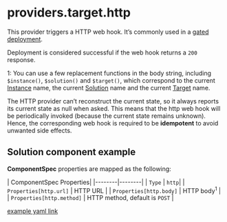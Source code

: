 # providers.target.http

This provider triggers a HTTP web hook. It’s commonly used in a [gated deployment](../../scenarios/gated-deployment-logic-app.md).

Deployment is considered successful if the web hook returns a `200` response.

1: You can use a few replacement functions in the body string, including `$instance()`, `$solution()` and `$target()`, which correspond to the current [Instance](../concepts/unified-object-model/instance.md) name, the current [Solution](../concepts/unified-object-model/solution.md) name and the current [Target](../concepts/unified-object-model/target.md) name.

The HTTP provider can’t reconstruct the current state, so it always reports its current state as null when asked. This means that the http web hook will be periodically invoked (because the current state remains unknown). Hence, the corresponding web hook is required to be **idempotent** to avoid unwanted side effects.

## Solution component example

**ComponentSpec** properties are mapped as the following:

| ComponentSpec Properties| 
|--------|--------|
| `Type` | `http`|
| `Properties[http.url]` | HTTP URL |
| `Properties[http.body]` | HTTP body<sup>1</sup> |
| `Properties[http.method]` | HTTP method, default is `POST` |

[example yaml link](../../../samples/k8s/http/)